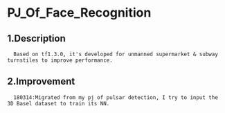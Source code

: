 PJ_Of_Face_Recognition
====
1.Description
----
      Based on tf1.3.0, it's developed for unmanned supermarket & subway turnstiles to improve performance.
2.Improvement
----
      180314:Migrated from my pj of pulsar detection, I try to input the 3D Basel dataset to train its NN.
